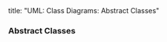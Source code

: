 <frontmatter>
title: "UML: Class Diagrams: Abstract Classes"
</frontmatter>

<link rel="stylesheet" href="{{baseUrl}}/css/textbook.css">

<div class="website-content" id="all">


<div id="title">

### Abstract Classes
</div>

<div id="main">

<include src="./what/embed.md" boilerplate  />

</div>
</div>